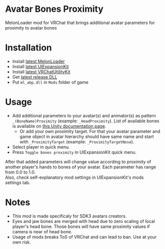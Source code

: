 # Avatar Bones Proximity
MelonLoader mod for VRChat that brings additional avatar parameters for proximity to avatar bones

# Installation
* Install [latest MelonLoader](https://github.com/LavaGang/MelonLoader)
* Install [latest UIExpansionKit](https://github.com/knah/VRCMods)
* Install [latest VRChatUtilityKit](https://github.com/SleepyVRC/Mods)
* Get [latest release DLL](../../../releases/latest)
* Put `ml_abp.dll` in `Mods` folder of game

# Usage
* Add additional parameters to your avatar(s) and animator(s) as pattern `_(BoneName)Proximity` (example: `_HeadProximity`). List of available bones is available on [this Unity documentation page](https://docs.unity3d.com/2019.4/Documentation/ScriptReference/HumanBodyBones.html).
  * Or add your own proximity target. For that your avatar parameter and game object in avatar hierarchy should have same name and start with `_ProximityTarget` (example: `_ProximityTargetNose`).
* Select player in quick menu.
* Press `Toggle bones proximity` in UIExpansionKit quick menu.  

After that added parameters will change value according to proximity of another player's hands to bones of your avatar. Each parameter has range from 0.0 to 1.0.  
Also, check self-explanatory mod settings in UIExpansionKit's mods settings tab.

# Notes
* This mod is made specificaly for SDK3 avatars creators.
* Eyes and jaw bones are merged with head due to zero scaling of local player's head bone. Those bones will have same proximity values if camera is near of head bone.
* Usage of mods breaks ToS of VRChat and can lead to ban. Use at your own risk.
